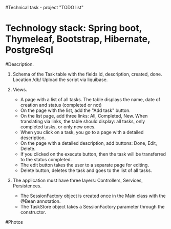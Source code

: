 #Technical task - project "TODO list"

# Technology stack: Spring boot, Thymeleaf, Bootstrap, Hibernate, PostgreSql

#Description.

1. Schema of the Task table with the fields id, description, created, done. Location /db/
   Upload the script via liquibase.

2. Views.
    - A page with a list of all tasks. The table displays the name, date of creation and status (completed or not)
    - On the page with the list, add the "Add task" button.
    - On the list page, add three links: All, Completed, New. When translating via links, the table should display: all tasks, only completed tasks, or only new ones.
    - When you click on a task, you go to a page with a detailed description.
    - On the page with a detailed description, add buttons: Done, Edit, Delete.
    - If you clicked on the execute button, then the task will be transferred to the status completed.
    - The edit button takes the user to a separate page for editing.
    - Delete button, deletes the task and goes to the list of all tasks.

3. The application must have three layers: Controllers, Services, Persistences.
    - The SessionFactory object is created once in the Main class with the @Bean annotation.
    - The TaskStore object takes a SessionFactory parameter through the constructor.


#Photos
